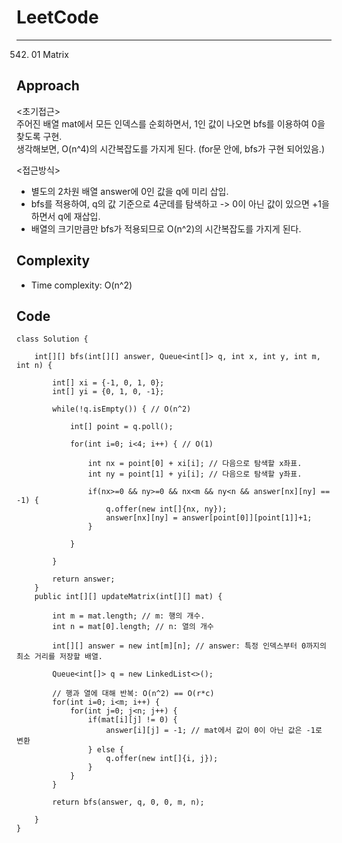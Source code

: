 [//]: # (# Intuition)
<!-- Describe your first thoughts on how to solve this problem. -->


# LeetCode
___
542. 01 Matrix
## Approach
<!-- Describe your approach to solving the problem. -->

<초기접근><br>
주어진 배열 mat에서 모든 인덱스를 순회하면서, 1인 값이 나오면 bfs를 이용하여 0을 찾도록 구현.
<br> 생각해보면, O(n^4)의 시간복잡도를 가지게 된다. (for문 안에, bfs가 구현 되어있음.)

<접근방식><br>
- 별도의 2차원 배열 answer에 0인 값을 q에 미리 삽입.
- bfs를 적용하여, q의 값 기준으로 4군데를 탐색하고 -> 0이 아닌 값이 있으면 +1을 하면서 q에 재삽입.
- 배열의 크기만큼만 bfs가 적용되므로 O(n^2)의 시간복잡도를 가지게 된다.

## Complexity
- Time complexity: O(n^2)
<!-- Add your time complexity here, e.g. $$O(n)$$ -->

[//]: # (- Space complexity:)
<!-- Add your space complexity here, e.g. $$O(n)$$ -->

## Code
```
class Solution {

    int[][] bfs(int[][] answer, Queue<int[]> q, int x, int y, int m, int n) { 

        int[] xi = {-1, 0, 1, 0};
        int[] yi = {0, 1, 0, -1};

        while(!q.isEmpty()) { // O(n^2)

            int[] point = q.poll();

            for(int i=0; i<4; i++) { // O(1)

                int nx = point[0] + xi[i]; // 다음으로 탐색할 x좌표.
                int ny = point[1] + yi[i]; // 다음으로 탐색할 y좌표.
                
                if(nx>=0 && ny>=0 && nx<m && ny<n && answer[nx][ny] == -1) {
                    q.offer(new int[]{nx, ny});
                    answer[nx][ny] = answer[point[0]][point[1]]+1;
                }

            }

        }

        return answer;
    }
    public int[][] updateMatrix(int[][] mat) {
        
        int m = mat.length; // m: 행의 개수.
        int n = mat[0].length; // n: 열의 개수

        int[][] answer = new int[m][n]; // answer: 특정 인덱스부터 0까지의 최소 거리를 저장할 배열.

        Queue<int[]> q = new LinkedList<>();

        // 행과 열에 대해 반복: O(n^2) == O(r*c)
        for(int i=0; i<m; i++) {
            for(int j=0; j<n; j++) {
                if(mat[i][j] != 0) {
                    answer[i][j] = -1; // mat에서 값이 0이 아닌 값은 -1로 변환
                } else {
                    q.offer(new int[]{i, j});
                }
            }
        }

        return bfs(answer, q, 0, 0, m, n);

    }
}
```